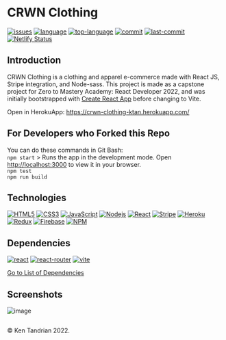 # CRWN Clothing

[![issues](https://img.shields.io/github/issues/KenTandrian/crwn-clothing)](https://github.com/KenTandrian/crwn-clothing/issues)
[![language](https://img.shields.io/github/languages/count/KenTandrian/crwn-clothing)](https://github.com/KenTandrian/crwn-clothing/search?l=javascript)
[![top-language](https://img.shields.io/github/languages/top/KenTandrian/crwn-clothing)](https://github.com/KenTandrian/crwn-clothing/search?l=javascript)
[![commit](https://img.shields.io/github/commit-activity/m/KenTandrian/crwn-clothing)](https://github.com/KenTandrian/crwn-clothing/commits/main)
[![last-commit](https://img.shields.io/github/last-commit/KenTandrian/crwn-clothing)](https://github.com/KenTandrian/crwn-clothing/commits/main)
[![Netlify Status](https://api.netlify.com/api/v1/badges/2a444cde-c906-43a7-bc52-21f962a48d80/deploy-status)](https://app.netlify.com/sites/the-crwn/deploys)

## Introduction

CRWN Clothing is a clothing and apparel e-commerce made with React JS, Stripe integration, and Node-sass.
This project is made as a capstone project for Zero to Mastery Academy: React Developer 2022, and was initially bootstrapped with [Create React App](https://github.com/facebook/create-react-app) before changing to Vite.

Open in HerokuApp: https://crwn-clothing-ktan.herokuapp.com/

## For Developers who Forked this Repo

You can do these commands in Git Bash:\
`npm start` > Runs the app in the development mode. Open [http://localhost:3000](http://localhost:3000) to view it in your browser.\
`npm test`\
`npm run build`

## Technologies

[![HTML5](https://img.shields.io/badge/-HTML5-black?style=for-the-badge&logo=html5&logoColor=orange)](https://github.com/KenTandrian?tab=repositories&language=html)
[![CSS3](https://img.shields.io/badge/-CSS3-black?style=for-the-badge&logo=css3&logoColor=blue)](https://github.com/KenTandrian?tab=repositories&language=css)
[![JavaScript](https://img.shields.io/badge/-JavaScript-black?style=for-the-badge&logo=javascript)](https://github.com/KenTandrian?tab=repositories&language=javascript)
[![Nodejs](https://img.shields.io/badge/-Nodejs-black?style=for-the-badge&logo=Node.js)](https://github.com/KenTandrian?tab=repositories&language=javascript)
[![React](https://img.shields.io/badge/-React-black?style=for-the-badge&logo=react)](https://github.com/KenTandrian?tab=repositories&language=javascript)
[![Stripe](https://img.shields.io/badge/-Stripe-black?style=for-the-badge&logo=Stripe)](https://github.com/KenTandrian?tab=repositories)
[![Heroku](https://img.shields.io/badge/-Heroku-black?style=for-the-badge&logo=heroku&logoColor=%23430098)](https://github.com/KenTandrian?tab=repositories)
[![Redux](https://img.shields.io/badge/-Redux-black?style=for-the-badge&logo=Redux&logoColor=%23593d88)](https://github.com/KenTandrian?tab=repositories&language=javascript)
[![Firebase](https://img.shields.io/badge/-Firebase-black?style=for-the-badge&logo=Firebase)](https://github.com/KenTandrian?tab=repositories)
[![NPM](https://img.shields.io/badge/NPM-%23000000.svg?style=for-the-badge&logo=npm)](https://github.com/KenTandrian?tab=repositories)

## Dependencies

[![react](https://img.shields.io/github/package-json/dependency-version/KenTandrian/crwn-clothing/react)](https://www.npmjs.com/package/react)
[![react-router](https://img.shields.io/github/package-json/dependency-version/KenTandrian/crwn-clothing/react-router)](https://www.npmjs.com/package/react-router)
[![vite](https://img.shields.io/github/package-json/dependency-version/KenTandrian/crwn-clothing/dev/vite)](https://www.npmjs.com/package/vite)

[Go to List of Dependencies](https://github.com/KenTandrian/crwn-clothing/network/dependencies)

## Screenshots

![image](https://user-images.githubusercontent.com/60643640/153547421-4b9e964e-86e3-49db-9e35-4b51077c8cb5.png)

##

&#169; Ken Tandrian 2022.

